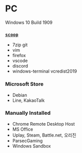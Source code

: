 PC
========
Windows 10 Build 1909

### [`scoop`](https://scoop.sh)
- 7zip git
- vim
- firefox
- vscode
- discord
- windows-terminal vcredist2019

### Microsoft Store
- Debian
- Line, KakaoTalk

### Manually Installed
- Chrome Remote Desktop Host
- MS Office
- Uplay, Steam, Battle.net, 오리진
- ParsecGaming
- Windows Sandbox
